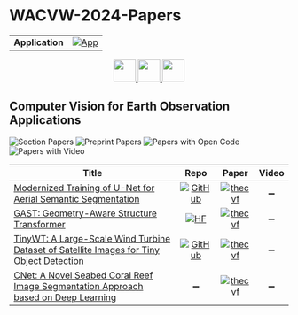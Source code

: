 # WACVW-2024-Papers

<table>
    <tr>
        <td><strong>Application</strong></td>
        <td>
            <a href="https://huggingface.co/spaces/DmitryRyumin/NewEraAI-Papers" style="float:left;">
                <img src="https://img.shields.io/badge/🤗-NewEraAI--Papers-FFD21F.svg" alt="App" />
            </a>
        </td>
    </tr>
</table>

<div align="center">
    <a href="https://github.com/DmitryRyumin/WACV-2024-Papers/blob/main/sections/2024/workshops/w_3d_geometry_generation_for_scientific_computing.md">
        <img src="https://cdn.jsdelivr.net/gh/DmitryRyumin/NewEraAI-Papers@main/images/left.svg" width="40" alt="" />
    </a>
    <a href="https://github.com/DmitryRyumin/WACV-2024-Papers/">
        <img src="https://cdn.jsdelivr.net/gh/DmitryRyumin/NewEraAI-Papers@main/images/home.svg" width="40" alt="" />
    </a>
    <a href="https://github.com/DmitryRyumin/WACV-2024-Papers/blob/main/sections/2024/workshops/w_maritime_cv.md">
        <img src="https://cdn.jsdelivr.net/gh/DmitryRyumin/NewEraAI-Papers@main/images/right.svg" width="40" alt="" />
    </a>
</div>

## Computer Vision for Earth Observation Applications

![Section Papers](https://img.shields.io/badge/Section%20Papers-4-42BA16) ![Preprint Papers](https://img.shields.io/badge/Preprint%20Papers-0-b31b1b) ![Papers with Open Code](https://img.shields.io/badge/Papers%20with%20Open%20Code-2-1D7FBF) ![Papers with Video](https://img.shields.io/badge/Papers%20with%20Video-0-FF0000)

| **Title** | **Repo** | **Paper** | **Video** |
|-----------|:--------:|:---------:|:---------:|
| [Modernized Training of U-Net for Aerial Semantic Segmentation](https://openaccess.thecvf.com/content/WACV2024W/CV4EO/html/Straka_Modernized_Training_of_U-Net_for_Aerial_Semantic_Segmentation_WACVW_2024_paper.html) | [![GitHub](https://img.shields.io/github/stars/strakaj/U-Net-for-remote-sensing?style=flat)](https://github.com/strakaj/U-Net-for-remote-sensing) | [![thecvf](https://img.shields.io/badge/pdf-thecvf-7395C5.svg)](https://openaccess.thecvf.com/content/WACV2024W/CV4EO/papers/Straka_Modernized_Training_of_U-Net_for_Aerial_Semantic_Segmentation_WACVW_2024_paper.pdf) | :heavy_minus_sign: |
| [GAST: Geometry-Aware Structure Transformer](https://openaccess.thecvf.com/content/WACV2024W/CV4EO/html/Khomiakov_GAST_Geometry-Aware_Structure_Transformer_WACVW_2024_paper.html) | [![HF](https://img.shields.io/badge/🤗-dataset-FFD21F.svg)](https://huggingface.co/datasets/pihalf/ERBD) | [![thecvf](https://img.shields.io/badge/pdf-thecvf-7395C5.svg)](https://openaccess.thecvf.com/content/WACV2024W/CV4EO/papers/Khomiakov_GAST_Geometry-Aware_Structure_Transformer_WACVW_2024_paper.pdf) | :heavy_minus_sign: |
| [TinyWT: A Large-Scale Wind Turbine Dataset of Satellite Images for Tiny Object Detection](https://openaccess.thecvf.com/content/WACV2024W/CV4EO/html/Zhu_TinyWT_A_Large-Scale_Wind_Turbine_Dataset_of_Satellite_Images_for_WACVW_2024_paper.html) | [![GitHub](https://img.shields.io/github/stars/MingyeZhu123/TinyWT-dataset?style=flat)](https://github.com/MingyeZhu123/TinyWT-dataset) | [![thecvf](https://img.shields.io/badge/pdf-thecvf-7395C5.svg)](https://openaccess.thecvf.com/content/WACV2024W/CV4EO/papers/Zhu_TinyWT_A_Large-Scale_Wind_Turbine_Dataset_of_Satellite_Images_for_WACVW_2024_paper.pdf) | :heavy_minus_sign: |
| [CNet: A Novel Seabed Coral Reef Image Segmentation Approach based on Deep Learning](https://openaccess.thecvf.com/content/WACV2024W/CV4EO/html/Zhang_CNet_A_Novel_Seabed_Coral_Reef_Image_Segmentation_Approach_Based_WACVW_2024_paper.html) | :heavy_minus_sign: | [![thecvf](https://img.shields.io/badge/pdf-thecvf-7395C5.svg)](https://openaccess.thecvf.com/content/WACV2024W/CV4EO/papers/Zhang_CNet_A_Novel_Seabed_Coral_Reef_Image_Segmentation_Approach_Based_WACVW_2024_paper.pdf) | :heavy_minus_sign: |
